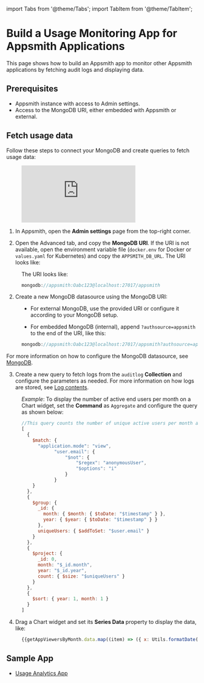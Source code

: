 import Tabs from '@theme/Tabs';
import TabItem from '@theme/TabItem';

# Build a Usage Monitoring App for Appsmith Applications

This page shows how to build an Appsmith app to monitor other Appsmith applications by fetching audit logs and displaying data.

## Prerequisites

- Appsmith instance with access to Admin settings.
- Access to the MongoDB URI, either embedded with Appsmith or external.


## Fetch usage data

Follow these steps to connect your MongoDB and create queries to fetch usage data:


<dd>

<div style={{ position: "relative", paddingBottom: "calc(50.520833333333336% + 41px)", height: "0", width: "100%" }}>
  <iframe src="https://demo.arcade.software/VORqZSvYo0RPYVSq46Li?embed" frameborder="0" loading="lazy" webkitallowfullscreen mozallowfullscreen allowfullscreen style={{ position: "absolute", top: "0", left: "0", width: "100%", height: "100%", colorScheme: "light" }} title="Appsmith | Connect Data">
  </iframe>
</div>


</dd>


1. In Appsmith, open the **Admin settings** page from the top-right corner.

2. Open the Advanced tab, and copy the **MongoDB URI**. If the URI is not available, open the environment variable file (`docker.env` for Docker or `values.yaml` for Kubernetes) and copy the `APPSMITH_DB_URL`. The URI looks like:




<dd>

The URI looks like:

```js
mongodb://appsmith:Oabc123@localhost:27017/appsmith
```


</dd>


2. Create a new MongoDB datasource using the MongoDB URI:

<dd>

- For external MongoDB, use the provided URI or configure it according to your MongoDB setup.

- For embedded MongoDB (internal), append `?authsource=appsmith` to the end of the URI, like this:

<dd>

```js
mongodb://appsmith:Oabc123@localhost:27017/appsmith?authsource=appsmith
```

</dd>

For more information on how to configure the MongoDB datasource, see [MongoDB](/connect-data/reference/querying-mongodb#connection-parameters).


</dd>

3. Create a new query to fetch logs from the `auditlog` **Collection** and configure the parameters as needed. For more information on how logs are stored, see [Log contents](/advanced-concepts/audit-logs#log-contents).


<dd>


*Example*: To display the number of active end users per month on a Chart widget, set the **Command** as `Aggregate` and configure the query as shown below:




```js
//This query counts the number of unique active users per month and year, excluding anonymous users, and sorts the results by date.
[
  {
    $match: {
      "application.mode": "view",
			"user.email": {
				"$not": {
					"$regex": "anonymousUser",
					"$options": "i"
				}
			}
    }
  },
  {
    $group: {
      _id: {
        month: { $month: { $toDate: "$timestamp" } },
        year: { $year: { $toDate: "$timestamp" } }
      },
      uniqueUsers: { $addToSet: "$user.email" }
    }
  },
  {
    $project: {
      _id: 0,
      month: "$_id.month",
      year: "$_id.year",
      count: { $size: "$uniqueUsers" }
    }
  },
  {
    $sort: { year: 1, month: 1 }
  }
]
```

</dd>


4. Drag a Chart widget and set its **Series Data** property to display the data, like:

<dd>

```js
{{getAppViewersByMonth.data.map((item) => ({ x: Utils.formatDate(item), y: item.count }))}}
```

</dd>

<ZoomImage
  src="/img/endusers.png" 
  alt=""
  caption=""
/>





## Sample App

- [Usage Analytics App](https://app.appsmith.com/app/usage-analytics/dashboard-660d304eca635a1aa4a8e909)

